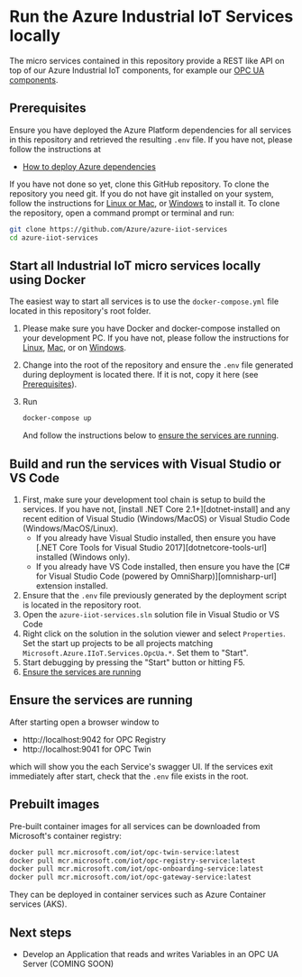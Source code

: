 # Run the Azure Industrial IoT Services locally

The micro services contained in this repository provide a REST like API on top of our Azure Industrial IoT components, for example our [OPC UA components](https://github.com/Azure/azure-iiot-opc-ua).  

## Prerequisites

Ensure you have deployed the Azure Platform dependencies for all services in this repository and retrieved the resulting `.env` file.  If you have not, please follow the instructions at 

- [How to deploy Azure dependencies](howto-deploy-dependencies.md)

If you have not done so yet, clone this GitHub repository.  To clone the repository you need git.  If you do not have git installed on your system, follow the instructions for [Linux or Mac](https://git-scm.com/book/en/v2/Getting-Started-Installing-Git), or [Windows](https://gitforwindows.org/) to install it.  To clone the repository, open a command prompt or terminal and run:

```bash
git clone https://github.com/Azure/azure-iiot-services 
cd azure-iiot-services 
```

## Start all Industrial IoT micro services locally using Docker

The easiest way to start all services is to use the `docker-compose.yml` file located in this repository's root folder.

1. Please make sure you have Docker and docker-compose installed on your development PC.  If you have not, please follow the instructions for [Linux](https://docs.docker.com/install/linux/docker-ce/ubuntu/), [Mac](https://docs.docker.com/docker-for-mac/install/), or on [Windows](https://docs.docker.com/docker-for-windows/install/).   

2. Change into the root of the repository and ensure the `.env` file generated during deployment is located there.  If it is not, copy it here (see [Prerequisites](#Prerequisites)).  

3. Run

   ```bash
   docker-compose up
   ```

   And follow the instructions below to [ensure the services are running](#Ensure-the-services-are-running).

## Build and run the services with Visual Studio or VS Code

1. First, make sure your development tool chain is setup to build the services.  If you have not, [install .NET Core 2.1+][dotnet-install] and any recent edition of Visual Studio (Windows/MacOS) or Visual Studio Code (Windows/MacOS/Linux).
   * If you already have Visual Studio installed, then ensure you have [.NET Core Tools for Visual Studio 2017][dotnetcore-tools-url] installed (Windows only).
   * If you already have VS Code installed, then ensure you have the [C# for Visual Studio Code (powered by OmniSharp)][omnisharp-url] extension installed. 
2. Ensure that the `.env` file previously generated by the deployment script is located in the repository root. 
3. Open the `azure-iiot-services.sln` solution file in Visual Studio or VS Code
4. Right click on the solution in the solution viewer and select `Properties`. Set the start up projects to be all projects matching `Microsoft.Azure.IIoT.Services.OpcUa.*`.  Set them to "Start".
5. Start debugging by pressing the "Start" button or hitting F5.
6. [Ensure the services are running](#Ensure-the-services-are-running)

## Ensure the services are running

After starting open a browser window to

- http://localhost:9042 for OPC Registry
- http://localhost:9041 for OPC Twin

which will show you the each Service's swagger UI.  If the services exit immediately after start, check that the `.env` file exists in the root.  

## Prebuilt images

Pre-built container images for all services can be downloaded from Microsoft's container registry:

```bash
docker pull mcr.microsoft.com/iot/opc-twin-service:latest
docker pull mcr.microsoft.com/iot/opc-registry-service:latest  
docker pull mcr.microsoft.com/iot/opc-onboarding-service:latest  
docker pull mcr.microsoft.com/iot/opc-gateway-service:latest 
```

They can be deployed in container services such as Azure Container services (AKS).

## Next steps

- Develop an Application that reads and writes Variables in an OPC UA Server (COMING SOON)